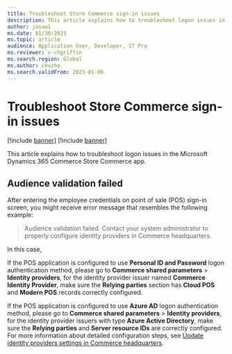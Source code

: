 ```yaml
---
title: Troubleshoot Store Commerce sign-in issues
description: This article explains how to troubleshoot logon issues in the Microsoft Dynamics 365 Commerce Store Commerce app.
author: josaw1
ms.date: 01/30/2023
ms.topic: article
audience: Application User, Developer, IT Pro
ms.reviewer: v-chgriffin
ms.search.region: Global
ms.author: chuzho
ms.search.validFrom: 2023-01-06
---
```


# Troubleshoot Store Commerce sign-in issues

[!include [banner](../includes/banner.md)]
[!include [banner](../includes/preview-banner.md)]

This article explains how to troubleshoot logon issues in the Microsoft Dynamics 365 Commerce Store Commerce app.

## Audience validation failed

After entering the employee credentials on point of sale (POS) sign-in screen, you might receive error message that resembles the following example:

> Audience validation failed. Contact your system administrator to properly configure identity providers in Commerce headquarters.

In this case, 

If the POS application is configured to use **Personal ID and Password** logon authentication method, please go to **Commerce shared parameters** > **Identity providers**, for the identity provider issuer named **Commerce Identity Provider**, make sure the **Relying parties** section has **Cloud POS** and **Modern POS** records correctly configured.

If the POS application is configured to use **Azure AD** logon authentication method, please go to **Commerce shared parameters** > **Identity providers**, for the identity provider issuers with type **Azure Active Directory**, make sure the **Relying parties** and **Server resource IDs** are correctly configured. For more information about detailed configuration steps, see [Update identity providers settings in Commerce headquarters](../cpos-custom-aad.md#update-identity-providers-settings-in-commerce-headquarters).
